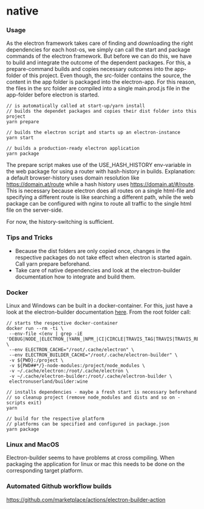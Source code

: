 # native

### Usage
As the electron framework takes care of finding and downloading the right dependencies for each host-os, we simply can call the start and package commands of the electron framework. But before we can do this, we have to build and integrate the outcome of the dependent packages. For this, a prepare-command builds and copies necessary outcomes into the app-folder of this project. Even though, the src-folder contains the source, the content in the app folder is packaged into the electron-app. For this reason, the files in the src folder are compiled into a single main.prod.js file in the app-folder before electron is started.

```
// is automatically called at start-up/yarn install
// builds the dependet packages and copies their dist folder into this project 
yarn prepare

// builds the electron script and starts up an electron-instance
yarn start

// builds a production-ready electron application
yarn package
```

The prepare script makes use of the USE_HASH_HISTORY env-variable in the web package for using a router with hash-history in builds. Explanation: a default browser-history uses domain resolution like https://domain.at/route while a hash history uses https://domain.at/#/route. This is necessary because electron does all routes on a single html-file and specifying a different route is like searching a different path, while the web package can be configured with nginx to route all traffic to the single html file on the server-side.

For now, the history-switching is sufficient.

### Tips and Tricks
* Because the dist folders are only copied once, changes in the respective packages do not take effect when electron is started again. Call yarn prepare beforehand.
* Take care of native dependencies and look at the electron-builder documentation how to integrate and build them.

### Docker
Linux and Windows can be built in a docker-container. For this, just have a look at the electron-builder documentation [here](https://www.electron.build/multi-platform-build).
From the root folder call:
```
// starts the respective docker-container
docker run --rm -ti \
 --env-file <(env | grep -iE 'DEBUG|NODE_|ELECTRON_|YARN_|NPM_|CI|CIRCLE|TRAVIS_TAG|TRAVIS|TRAVIS_REPO_|TRAVIS_BUILD_|TRAVIS_BRANCH|TRAVIS_PULL_REQUEST_|APPVEYOR_|CSC_|GH_|GITHUB_|BT_|AWS_|STRIP|BUILD_') \
 --env ELECTRON_CACHE="/root/.cache/electron" \
 --env ELECTRON_BUILDER_CACHE="/root/.cache/electron-builder" \
 -v ${PWD}:/project \
 -v ${PWD##*/}-node-modules:/project/node_modules \
 -v ~/.cache/electron:/root/.cache/electron \
 -v ~/.cache/electron-builder:/root/.cache/electron-builder \
 electronuserland/builder:wine

// installs dependencies - maybe a fresh start is necessary beforehand
// so cleanup project (remove node_modules and dists and so on - scripts exit)
yarn

// build for the respective platform
// platforms can be specified and configured in package.json
yarn package
```

### Linux and MacOS
Electron-builder seems to have problems at cross compiling.
When packaging the application for linux or mac this needs to be done on the corresponding target platform.

### Automated Github workflow builds
https://github.com/marketplace/actions/electron-builder-action

